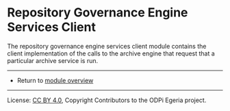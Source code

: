 <!-- SPDX-License-Identifier: CC-BY-4.0 -->
<!-- Copyright Contributors to the ODPi Egeria project. -->

# Repository Governance Engine Services Client

The repository governance engine services client module contains the client
implementation of the calls to the archive engine
that request that a particular archive service is run.


----
* Return to [module overview](..)

----
License: [CC BY 4.0](https://creativecommons.org/licenses/by/4.0/),
Copyright Contributors to the ODPi Egeria project.